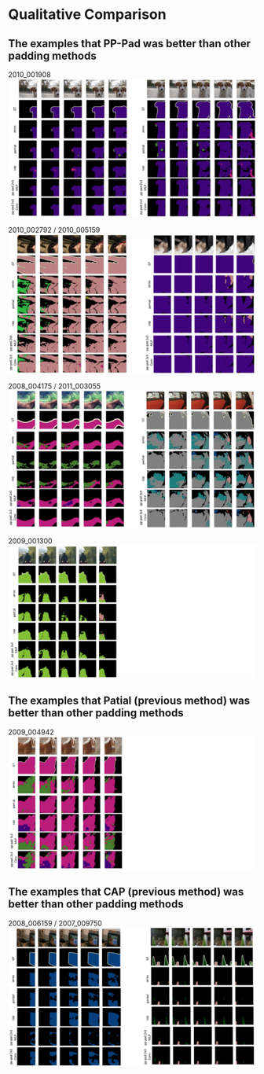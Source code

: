 # Qualitative Comparison

## The examples that PP-Pad was better than other padding methods

2010_001908
![Results_2010_001908](Results_2010_001908.png)

2010_002792 / 2010_005159
![Results_2010_002792and2010_005159](Results_2010_002792and2010_005159.png)

2008_004175 / 2011_003055
![Results_2008_004175and2011_003055](Results_2008_004175and2011_003055.png)

2009_001300
![Results_2009_001300](Results_2009_001300.png)


## The examples that Patial (previous method) was better than other padding methods

2009_004942
![Results_2009_004942](Results_2009_004942.png)

## The examples that CAP (previous method) was better than other padding methods

2008_006159 / 2007_009750
![Results_2008_006159and2007_009750](Results_2008_006159and2007_009750.png)
